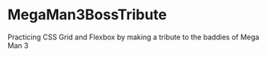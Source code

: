 # MegaMan3BossTribute
Practicing CSS Grid and Flexbox by making a tribute to the baddies of Mega Man 3
